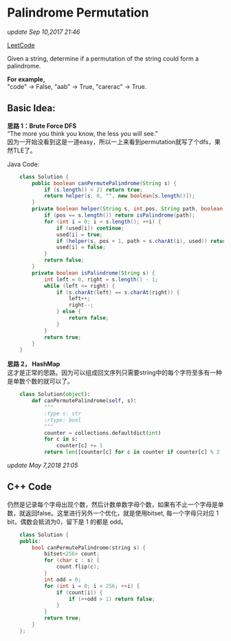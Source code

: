 # Palindrome Permutation

_update Sep 10,2017 21:46_

[LeetCode](https://leetcode.com/problems/palindrome-permutation/description/)

Given a string, determine if a permutation of the string could form a palindrome.

**For example,**  
"code" -&gt; False, "aab" -&gt; True, "carerac" -&gt; True.

## Basic Idea:

**思路 1：Brute Force DFS**  
“The more you think you know, the less you will see.”  
因为一开始没看到这是一道easy，所以一上来看到permutation就写了个dfs，果然TLE了。

Java Code:

```java
    class Solution {
        public boolean canPermutePalindrome(String s) {
            if (s.length() < 2) return true;
            return helper(s, 0, "", new boolean[s.length()]);
        }
        private boolean helper(String s, int pos, String path, boolean[] used) {
            if (pos == s.length()) return isPalindrome(path);
            for (int i = 0; i < s.length(); ++i) {
                if (used[i]) continue;
                used[i] = true;
                if (helper(s, pos + 1, path + s.charAt(i), used)) return true;
                used[i] = false;
            }
            return false;
        }
        private boolean isPalindrome(String s) {
            int left = 0, right = s.length() - 1;
            while (left <= right) {
                if (s.charAt(left) == s.charAt(right)) {
                    left++;
                    right--;
                } else {
                    return false;
                }
            }
            return true;
        }
    }
```

**思路 2， HashMap**  
这才是正常的思路。因为可以组成回文序列只需要string中的每个字符至多有一种是单数个数的就可以了。

```python
    class Solution(object):
        def canPermutePalindrome(self, s):
            """
            :type s: str
            :rtype: bool
            """
            counter = collections.defaultdict(int)
            for c in s:
                counter[c] += 1
            return len([counter[c] for c in counter if counter[c] % 2 != 0]) <= 1
```

_update May 7,2018 21:05_

## C++ Code

仍然是记录每个字母出现个数，然后计数单数字母个数，如果有不止一个字母是单数，就返回false。这里进行另外一个优化，就是使用bitset, 每一个字母只对应 1 bit，偶数会抵消为0，留下是 1 的都是 odd。

```cpp
    class Solution {
    public:
        bool canPermutePalindrome(string s) {
            bitset<256> count;
            for (char c : s) {
                count.flip(c);
            }
            int odd = 0;
            for (int i = 0; i < 256; ++i) {
                if (count[i]) {
                    if (++odd > 1) return false;
                }
            }
            return true;
        }
    };
```

